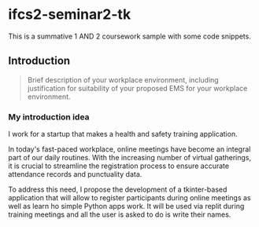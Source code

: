 # ifcs2-seminar2-tk

This is a summative 1 AND 2 coursework sample with some code snippets.

## Introduction

>Brief description of your workplace environment, including
justification for suitability of your proposed EMS for your workplace environment.

### My introduction idea

I work for a startup that makes a health and safety training application.

In today's fast-paced workplace, online meetings have become an integral part of our daily routines. With the increasing number of virtual gatherings, it is crucial to streamline the registration process to ensure accurate attendance records and punctuality data.

To address this need, I propose the development of a tkinter-based application that will allow to register participants during online meetings as well as learn ho simple Python apps work. It will be used via replit during training meetings and all the user is asked to do is write their names.


